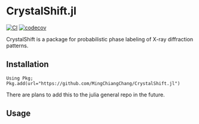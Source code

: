 # CrystalShift.jl
[![CI](https://github.com/MingChiangChang/CrystalShift.jl/actions/workflows/CI.yml/badge.svg)](https://github.com/MingChiangChang/CrystalShift.jl/actions/workflows/CI.yml)
[![codecov](https://codecov.io/gh/MingChiangChang/CrystalShift.jl/branch/main/graph/badge.svg?token=3A8XI43H0C)](https://codecov.io/gh/MingChiangChang/CrystalShift.jl)

CrystalShift is a package for probabilistic phase labeling of X-ray diffraction patterns.

## Installation
```
Using Pkg; Pkg.add(url="https://github.com/MingChiangChang/CrystalShift.jl")
```
There are plans to add this to the julia general repo in the future.

## Usage